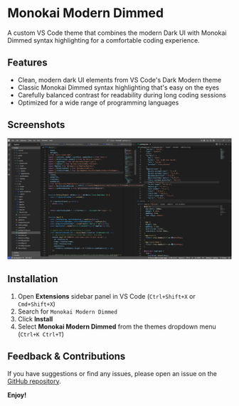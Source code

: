 # Monokai Modern Dimmed

A custom VS Code theme that combines the modern Dark UI with Monokai Dimmed syntax highlighting for a comfortable coding experience.

## Features

- Clean, modern dark UI elements from VS Code's Dark Modern theme
- Classic Monokai Dimmed syntax highlighting that's easy on the eyes
- Carefully balanced contrast for readability during long coding sessions
- Optimized for a wide range of programming languages

## Screenshots

![Monokai Modern Dimmed Theme Preview](assets/preview.jpg)

## Installation

1. Open **Extensions** sidebar panel in VS Code (`Ctrl+Shift+X` or `Cmd+Shift+X`)
2. Search for `Monokai Modern Dimmed`
3. Click **Install**
4. Select **Monokai Modern Dimmed** from the themes dropdown menu (`Ctrl+K Ctrl+T`)

## Feedback & Contributions

If you have suggestions or find any issues, please open an issue on the [GitHub repository](https://github.com/dougc95/monokai-modern-dimmed).

**Enjoy!**
